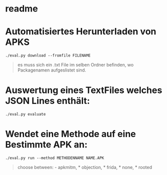 # readme



# Automatisiertes Herunterladen von APKS
`./eval.py download --fromfile FILENAME `
  > es muss sich ein .txt File im selben Ordner befinden, wo Packagenamen aufgeslistet sind.


# Auswertung eines TextFiles welches JSON Lines enthält:
`./eval.py evaluate`

# Wendet eine Methode auf eine Bestimmte APK an:
`./eval.py run --method METHODENNAME NAME.APK `
> choose between:
    - apkmitm,
    * objection,
    * frida,
    * none,
    * rooted 
